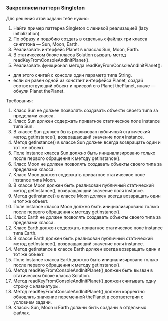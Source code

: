 
### Закрепляем паттерн Singleton

Для решения этой задачи тебе нужно:
1. Найти пример паттерна Singleton с ленивой реализацией (lazy initialization).
2. По образу и подобию создать в отдельных файлах три класса синглтона &mdash; Sun, Moon, Earth.
3. Реализовать интерфейс Planet в классах Sun, Moon, Earth.
4. В статическом блоке класса Solution вызвать метод readKeyFromConsoleAndInitPlanet().
5. Реализовать функционал метода readKeyFromConsoleAndInitPlanet():
- для этого считай с консоли один параметр типа String.
- если он равен одной из констант интерфейса Planet, создай соответствующий объект и присвой его Planet thePlanet, иначе &mdash; обнули Planet thePlanet.


Требования:
1.	Класс Sun не должен позволять создавать объекты своего типа за пределами класса.
2.	Класс Sun должен содержать приватное статическое поле instance типа Sun.
3.	В классе Sun должен быть реализован публичный статический метод getInstance(), возвращающий значение поля instance.
4.	Метод getInstance() в классе Sun должен всегда возвращать один и тот же объект.
5.	Поле instance класса Sun должно быть инициализировано только после первого обращения к методу getInstance().
6.	Класс Moon не должен позволять создавать объекты своего типа за пределами класса.
7.	Класс Moon должен содержать приватное статическое поле instance типа Moon.
8.	В классе Moon должен быть реализован публичный статический метод getInstance(), возвращающий значение поля instance.
9.	Метод getInstance() в классе Moon должен всегда возвращать один и тот же объект.
10.	Поле instance класса Moon должно быть инициализировано только после первого обращения к методу getInstance().
11.	Класс Earth не должен позволять создавать объекты своего типа за пределами класса.
12.	Класс Earth должен содержать приватное статическое поле instance типа Earth.
13.	В классе Earth должен быть реализован публичный статический метод getInstance(), возвращающий значение поля instance.
14.	Метод getInstance в классе Earth должен всегда возвращать один и тот же объект.
15.	Поле instance класса Earth должно быть инициализировано только после первого обращения к методу getInstance().
16.	Метод readKeyFromConsoleAndInitPlanet() должен быть вызван в статическом блоке класса Solution.
17.	Метод readKeyFromConsoleAndInitPlanet() должен считывать одну строку с клавиатуры.
18.	Метод readKeyFromConsoleAndInitPlanet() должен корректно обновлять значение переменной thePlanet в соответствии с условием задачи.
19.	Классы Sun, Moon и Earth должны быть созданы в отдельных файлах.


